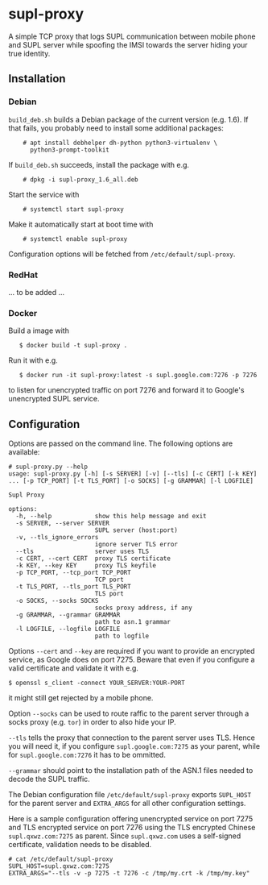 # supl-proxy

A simple TCP proxy that logs SUPL communication between mobile phone
and SUPL server while spoofing the IMSI towards the server hiding your
true identity.

## Installation


### Debian

`build_deb.sh` builds a Debian package of the current version
(e.g. 1.6). If that fails, you probably need to install some
additional packages:

        # apt install debhelper dh-python python3-virtualenv \
          python3-prompt-toolkit

If `build_deb.sh` succeeds, install the package with e.g.

        # dpkg -i supl-proxy_1.6_all.deb
        
Start the service with 

        # systemctl start supl-proxy
        
Make it automatically start at boot time with

        # systemctl enable supl-proxy
        
Configuration options will be fetched from `/etc/default/supl-proxy`.
        

### RedHat

... to be added ...

### Docker

Build a image with 

       $ docker build -t supl-proxy .
       
Run it with e.g.

       $ docker run -it supl-proxy:latest -s supl.google.com:7276 -p 7276
       
to listen for unencrypted traffic on port 7276 and forward it to
Google's unencrypted SUPL service.
       
## Configuration

Options are passed on the command line. The following options are available:

    # supl-proxy.py --help
    usage: supl-proxy.py [-h] [-s SERVER] [-v] [--tls] [-c CERT] [-k KEY] 
    ... [-p TCP_PORT] [-t TLS_PORT] [-o SOCKS] [-g GRAMMAR] [-l LOGFILE]

    Supl Proxy

    options:
      -h, --help            show this help message and exit
      -s SERVER, --server SERVER
                            SUPL server (host:port)
      -v, --tls_ignore_errors
                            ignore server TLS error
      --tls                 server uses TLS
      -c CERT, --cert CERT  proxy TLS certificate
      -k KEY, --key KEY     proxy TLS keyfile
      -p TCP_PORT, --tcp_port TCP_PORT
                            TCP port
      -t TLS_PORT, --tls_port TLS_PORT
                            TLS port
      -o SOCKS, --socks SOCKS
                            socks proxy address, if any
      -g GRAMMAR, --grammar GRAMMAR
                            path to asn.1 grammar
      -l LOGFILE, --logfile LOGFILE
                            path to logfile

Options `--cert` and `--key` are required if you want to provide an
encrypted service, as Google does on port 7275. Beware that even if
you configure a valid certificate and validate it with e.g. 

    $ openssl s_client -connect YOUR_SERVER:YOUR-PORT
    
it might still get rejected by a mobile phone.

Option `--socks` can be used to route raffic to the parent server
through a socks proxy (e.g. `tor`) in order to also hide your IP.

`--tls` tells the proxy that connection to the parent server uses
TLS. Hence you will need it, if you configure `supl.google.com:7275`
as your parent, while for `supl.google.com:7276` it has to be
ommitted.

`--grammar` should point to the installation path of the ASN.1 files
needed to decode the SUPL traffic.

The Debian configuration file `/etc/default/supl-proxy` exports
`SUPL_HOST` for the parent server and `EXTRA_ARGS` for all other
configuration settings. 

Here is a sample configuration offering unencrypted service on port
7275 and TLS encrypted service on port 7276 using the TLS encrypted
Chinese `supl.qxwz.com:7275` as parent. Since `supl.qxwz.com` uses a
self-signed certificate, validation needs to be disabled.

    # cat /etc/default/supl-proxy
    SUPL_HOST=supl.qxwz.com:7275
    EXTRA_ARGS="--tls -v -p 7275 -t 7276 -c /tmp/my.crt -k /tmp/my.key"
    

